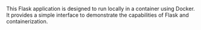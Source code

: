 
This Flask application is designed to run locally in a container using Docker. It provides a simple interface to demonstrate the capabilities of Flask and containerization.


